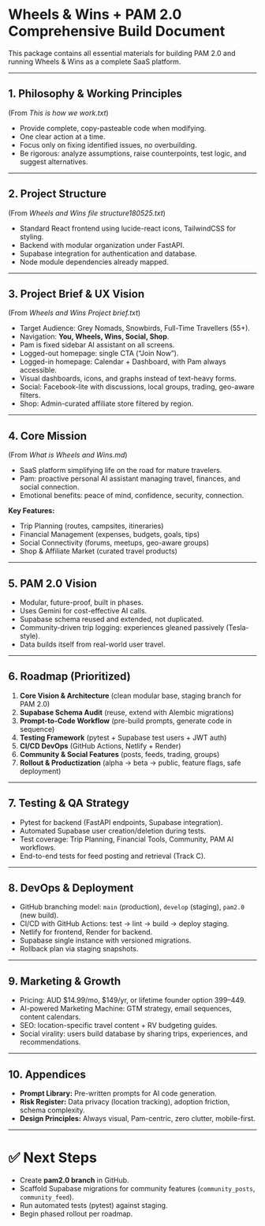 # Wheels & Wins + PAM 2.0 Comprehensive Build Document

This package contains all essential materials for building PAM 2.0 and running Wheels & Wins as a complete SaaS platform.

---

## 1. Philosophy & Working Principles
(From *This is how we work.txt*)
- Provide complete, copy-pasteable code when modifying.
- One clear action at a time.
- Focus only on fixing identified issues, no overbuilding.
- Be rigorous: analyze assumptions, raise counterpoints, test logic, and suggest alternatives.

---

## 2. Project Structure
(From *Wheels and Wins file structure180525.txt*)
- Standard React frontend using lucide-react icons, TailwindCSS for styling.
- Backend with modular organization under FastAPI.
- Supabase integration for authentication and database.
- Node module dependencies already mapped.

---

## 3. Project Brief & UX Vision
(From *Wheels and Wins Project brief.txt*)
- Target Audience: Grey Nomads, Snowbirds, Full-Time Travellers (55+).
- Navigation: **You, Wheels, Wins, Social, Shop**.
- Pam is fixed sidebar AI assistant on all screens.
- Logged-out homepage: single CTA (“Join Now”).
- Logged-in homepage: Calendar + Dashboard, with Pam always accessible.
- Visual dashboards, icons, and graphs instead of text-heavy forms.
- Social: Facebook-lite with discussions, local groups, trading, geo-aware filters.
- Shop: Admin-curated affiliate store filtered by region.

---

## 4. Core Mission
(From *What is Wheels and Wins.md*)
- SaaS platform simplifying life on the road for mature travelers.
- Pam: proactive personal AI assistant managing travel, finances, and social connection.
- Emotional benefits: peace of mind, confidence, security, connection.

**Key Features:**
- Trip Planning (routes, campsites, itineraries)
- Financial Management (expenses, budgets, goals, tips)
- Social Connectivity (forums, meetups, geo-aware groups)
- Shop & Affiliate Market (curated travel products)

---

## 5. PAM 2.0 Vision
- Modular, future-proof, built in phases.
- Uses Gemini for cost-effective AI calls.
- Supabase schema reused and extended, not duplicated.
- Community-driven trip logging: experiences gleaned passively (Tesla-style).
- Data builds itself from real-world user travel.

---

## 6. Roadmap (Prioritized)
1. **Core Vision & Architecture** (clean modular base, staging branch for PAM 2.0)
2. **Supabase Schema Audit** (reuse, extend with Alembic migrations)
3. **Prompt-to-Code Workflow** (pre-build prompts, generate code in sequence)
4. **Testing Framework** (pytest + Supabase test users + JWT auth)
5. **CI/CD DevOps** (GitHub Actions, Netlify + Render)
6. **Community & Social Features** (posts, feeds, trading, groups)
7. **Rollout & Productization** (alpha → beta → public, feature flags, safe deployment)

---

## 7. Testing & QA Strategy
- Pytest for backend (FastAPI endpoints, Supabase integration).
- Automated Supabase user creation/deletion during tests.
- Test coverage: Trip Planning, Financial Tools, Community, PAM AI workflows.
- End-to-end tests for feed posting and retrieval (Track C).

---

## 8. DevOps & Deployment
- GitHub branching model: `main` (production), `develop` (staging), `pam2.0` (new build).
- CI/CD with GitHub Actions: test → lint → build → deploy staging.
- Netlify for frontend, Render for backend.
- Supabase single instance with versioned migrations.
- Rollback plan via staging snapshots.

---

## 9. Marketing & Growth
- Pricing: AUD $14.99/mo, $149/yr, or lifetime founder option $399–$449.
- AI-powered Marketing Machine: GTM strategy, email sequences, content calendars.
- SEO: location-specific travel content + RV budgeting guides.
- Social virality: users build database by sharing trips, experiences, and recommendations.

---

## 10. Appendices
- **Prompt Library:** Pre-written prompts for AI code generation.
- **Risk Register:** Data privacy (location tracking), adoption friction, schema complexity.
- **Design Principles:** Always visual, Pam-centric, zero clutter, mobile-first.

---

# ✅ Next Steps
- Create **pam2.0 branch** in GitHub.
- Scaffold Supabase migrations for community features (`community_posts`, `community_feed`).
- Run automated tests (pytest) against staging.
- Begin phased rollout per roadmap.
